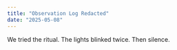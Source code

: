 ```yaml
---
title: "Observation Log Redacted"
date: "2025-05-08"
---
```


We tried the ritual. The lights blinked twice. Then silence.
